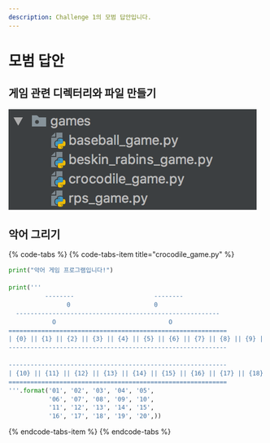 ```yaml
---
description: Challenge 1의 모범 답안입니다.
---
```


# 모범 답안

## 게임 관련 디렉터리와 파일 만들기

![ &#xAC8C;&#xC784; &#xAD00;&#xB828; &#xB514;&#xB809;&#xD130;&#xB9AC;&#xC640; &#xD30C;&#xC77C;](../../.gitbook/assets/image%20%2814%29.png)

## 악어 그리기

{% code-tabs %}
{% code-tabs-item title="crocodile\_game.py" %}
```python
print("악어 게임 프로그램입니다!")

print('''
          --------                      --------
                0                       0
  --------------------------------------------------------
            O                               O
============================================================
| {0} || {1} || {2} || {3} || {4} || {5} || {6} || {7} || {8} || {9} |
------------------------------------------------------------

------------------------------------------------------------
| {10} || {11} || {12} || {13} || {14} || {15} || {16} || {17} || {18} || {19} |
============================================================
'''.format('01', '02', '03', '04', '05',
           '06', '07', '08', '09', '10',
           '11', '12', '13', '14', '15',
           '16', '17', '18', '19', '20',))
```
{% endcode-tabs-item %}
{% endcode-tabs %}

 

